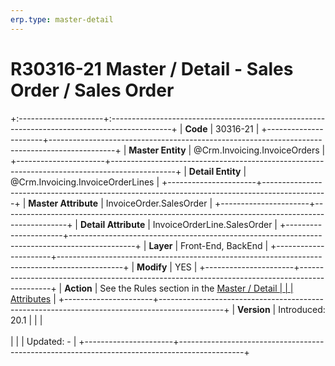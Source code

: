 ```yaml
---
erp.type: master-detail
---
```


# R30316-21 Master / Detail - Sales Order / Sales Order
+:---------------------+:---------------------------------------------------------------------------------------------+
| **Code**             | 30316-21                                                                                     |
+----------------------+----------------------------------------------------------------------------------------------+
| **Master Entity**    | @Crm.Invoicing.InvoiceOrders                                                                 |
+----------------------+----------------------------------------------------------------------------------------------+
| **Detail Entity**    | @Crm.Invoicing.InvoiceOrderLines                                                             |
+----------------------+----------------------------------------------------------------------------------------------+
| **Master Attribute** | InvoiceOrder.SalesOrder                                                                      |
+----------------------+----------------------------------------------------------------------------------------------+
| **Detail Attribute** | InvoiceOrderLine.SalesOrder                                                                  |
+----------------------+----------------------------------------------------------------------------------------------+
| **Layer**            | Front-End, BackEnd                                                                           |
+----------------------+----------------------------------------------------------------------------------------------+
| **Modify**           | YES                                                                                          |
+----------------------+----------------------------------------------------------------------------------------------+
| **Action**           | See the Rules section in the [Master / Detail                                                |
|                      | Attributes](xref:master-detail)                                                              |
+----------------------+----------------------------------------------------------------------------------------------+
| **Version**          | Introduced: 20.1                                                                             |
|                      | <br/><br/>                                                                                   |
|                      | Updated: -                                                                                   |
+----------------------+----------------------------------------------------------------------------------------------+
